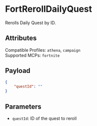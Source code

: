 # FortRerollDailyQuest
Rerolls Daily Quest by ID.

## Attributes
Compatible Profiles: `athena`, `campaign`  
Supported MCPs: `fortnite`

## Payload
```json
{
    "questId": ""
}
```

## Parameters
- `questId`: ID of the quest to reroll
